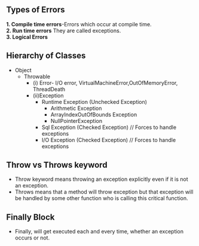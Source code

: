 ## Types of Errors
**1. Compile time errors**-Errors which occur at compile time.\
**2. Run time errors** They are called exceptions.\
**3. Logical Errors** 

## Hierarchy of Classes
- Object
  - Throwable
    - (i) Error- I/O error, VirtualMachineError,OutOfMemoryError, ThreadDeath         
    - (ii)Exception
        - Runtime Exception (Unchecked Exception)
            - Arithmetic Exception
            - ArrayIndexOutOfBounds Exception
            - NullPointerException
        - Sql Exception (Checked Exception) // Forces to handle exceptions
        - I/O Exception (Checked Exception) // Forces to handle exceptions


## Throw vs Throws keyword
- Throw keyword means throwing an exception explicitly even if it is not an exception.
- Throws means that a method will throw exception but that exception will be handled by some other function who is calling this critical function.

## Finally Block
- Finally, will get executed each and every time, whether an exception occurs or not.
